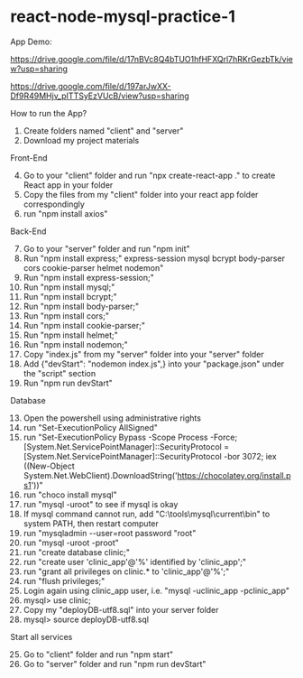 # react-node-mysql-practice-1
App Demo:

https://drive.google.com/file/d/17nBVc8Q4bTUO1hfHFXQrl7hRKrGezbTk/view?usp=sharing

https://drive.google.com/file/d/197arJwXX-Df9R49MHjv_pITTSyEzVUcB/view?usp=sharing

How to run the App?

1. Create folders named "client" and "server"
2. Download my project materials

Front-End

4. Go to your "client" folder and run "npx create-react-app ." to create React app in your folder
5. Copy the files from my "client" folder into your react app folder correspondingly
6. run "npm install axios"

Back-End

7. Go to your "server" folder and run "npm init"
8. Run "npm install express;" express-session mysql bcrypt body-parser cors cookie-parser helmet nodemon"
9. Run "npm install express-session;"
10. Run "npm install mysql;"
11. Run "npm install bcrypt;"
12. Run "npm install body-parser;"
13. Run "npm install cors;"
14. Run "npm install cookie-parser;"
15. Run "npm install helmet;"
16. Run "npm install nodemon;"
17. Copy "index.js" from my "server" folder into your "server" folder
18. Add {"devStart": "nodemon index.js",} into your "package.json" under the "script" section
19. Run "npm run devStart"

Database

13. Open the powershell using administrative rights
14. run "Set-ExecutionPolicy AllSigned"
15. run "Set-ExecutionPolicy Bypass -Scope Process -Force; [System.Net.ServicePointManager]::SecurityProtocol = [System.Net.ServicePointManager]::SecurityProtocol -bor 3072; iex ((New-Object System.Net.WebClient).DownloadString('https://chocolatey.org/install.ps1'))"
16. run "choco install mysql"
17. run "mysql -uroot" to see if mysql is okay
18. If mysql command cannot run, add "C:\tools\mysql\current\bin" to system PATH, then restart computer
19. run "mysqladmin --user=root password "root"
20. run "mysql -uroot -proot"
21. run "create database clinic;"
22. run "create user 'clinic_app'@'%' identified by 'clinic_app';"
23. run "grant all privileges on clinic.* to 'clinic_app'@'%';"
24. run "flush privileges;"
25. Login again using clinic_app user, i.e. "mysql -uclinic_app -pclinic_app"
26. mysql> use clinic;
27. Copy my "deployDB-utf8.sql" into your server folder
28. mysql> source deployDB-utf8.sql

Start all services

25. Go to "client" folder and run "npm start"
26. Go to "server" folder and run "npm run devStart"
